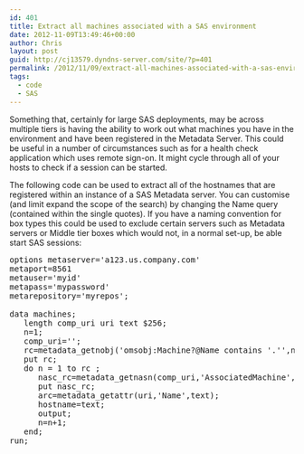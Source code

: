 ```yaml
---
id: 401
title: Extract all machines associated with a SAS environment
date: 2012-11-09T13:49:46+00:00
author: Chris
layout: post
guid: http://cj13579.dyndns-server.com/site/?p=401
permalink: /2012/11/09/extract-all-machines-associated-with-a-sas-environment/
tags:
  - code
  - SAS
---
```

Something that, certainly for large SAS deployments, may be across multiple tiers is having the ability to work out what machines you have in the environment and have been registered in the Metadata Server. This could be useful in a number of circumstances such as for a health check application which uses remote sign-on. It might cycle through all of your hosts to check if a session can be started.
  
<!--more-->


  
The following code can be used to extract all of the hostnames that are registered within an instance of a SAS Metadata server. You can customise (and limit expand the scope of the search) by changing the Name query (contained within the single quotes). If you have a naming convention for box types this could be used to exclude certain servers such as Metadata servers or Middle tier boxes which would not, in a normal set-up, be able start SAS sessions:

<pre>options metaserver='a123.us.company.com'
metaport=8561
metauser='myid'
metapass='mypassword'
metarepository='myrepos';

data machines;
   length comp_uri uri text $256;
   n=1;
   comp_uri='';
   rc=metadata_getnobj('omsobj:Machine?@Name contains '.'',n,comp_uri);
   put rc;
   do n = 1 to rc ;
      nasc_rc=metadata_getnasn(comp_uri,'AssociatedMachine',0,uri);
      put nasc_rc;
      arc=metadata_getattr(uri,'Name',text);
      hostname=text;
      output;
      n=n+1;
   end;
run;</pre>